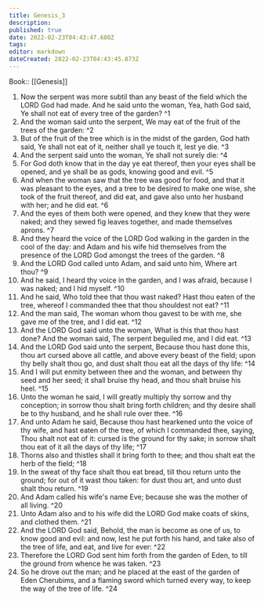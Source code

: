 ```yaml
---
title: Genesis_3
description: 
published: true
date: 2022-02-23T04:43:47.680Z
tags: 
editor: markdown
dateCreated: 2022-02-23T04:43:45.873Z
---
```


 Book:: [[Genesis]]
 1. Now the serpent was more subtil than any beast of the field which the LORD God had made. And he said unto the woman, Yea, hath God said, Ye shall not eat of every tree of the garden? ^1
 2. And the woman said unto the serpent, We may eat of the fruit of the trees of the garden: ^2
 3. But of the fruit of the tree which is in the midst of the garden, God hath said, Ye shall not eat of it, neither shall ye touch it, lest ye die. ^3
 4. And the serpent said unto the woman, Ye shall not surely die: ^4
 5. For God doth know that in the day ye eat thereof, then your eyes shall be opened, and ye shall be as gods, knowing good and evil. ^5
 6. And when the woman saw that the tree was good for food, and that it was pleasant to the eyes, and a tree to be desired to make one wise, she took of the fruit thereof, and did eat, and gave also unto her husband with her; and he did eat. ^6
 7. And the eyes of them both were opened, and they knew that they were naked; and they sewed fig leaves together, and made themselves aprons. ^7
 8. And they heard the voice of the LORD God walking in the garden in the cool of the day: and Adam and his wife hid themselves from the presence of the LORD God amongst the trees of the garden. ^8
 9. And the LORD God called unto Adam, and said unto him, Where art thou? ^9
 10. And he said, I heard thy voice in the garden, and I was afraid, because I was naked; and I hid myself. ^10
 11. And he said, Who told thee that thou wast naked? Hast thou eaten of the tree, whereof I commanded thee that thou shouldest not eat? ^11
 12. And the man said, The woman whom thou gavest to be with me, she gave me of the tree, and I did eat. ^12
 13. And the LORD God said unto the woman, What is this that thou hast done? And the woman said, The serpent beguiled me, and I did eat. ^13
 14. And the LORD God said unto the serpent, Because thou hast done this, thou art cursed above all cattle, and above every beast of the field; upon thy belly shalt thou go, and dust shalt thou eat all the days of thy life: ^14
 15. And I will put enmity between thee and the woman, and between thy seed and her seed; it shall bruise thy head, and thou shalt bruise his heel. ^15
 16. Unto the woman he said, I will greatly multiply thy sorrow and thy conception; in sorrow thou shalt bring forth children; and thy desire shall be to thy husband, and he shall rule over thee. ^16
 17. And unto Adam he said, Because thou hast hearkened unto the voice of thy wife, and hast eaten of the tree, of which I commanded thee, saying, Thou shalt not eat of it: cursed is the ground for thy sake; in sorrow shalt thou eat of it all the days of thy life; ^17
 18. Thorns also and thistles shall it bring forth to thee; and thou shalt eat the herb of the field; ^18
 19. In the sweat of thy face shalt thou eat bread, till thou return unto the ground; for out of it wast thou taken: for dust thou art, and unto dust shalt thou return. ^19
 20. And Adam called his wife's name Eve; because she was the mother of all living. ^20
 21. Unto Adam also and to his wife did the LORD God make coats of skins, and clothed them. ^21
 22. And the LORD God said, Behold, the man is become as one of us, to know good and evil: and now, lest he put forth his hand, and take also of the tree of life, and eat, and live for ever: ^22
 23. Therefore the LORD God sent him forth from the garden of Eden, to till the ground from whence he was taken. ^23
 24. So he drove out the man; and he placed at the east of the garden of Eden Cherubims, and a flaming sword which turned every way, to keep the way of the tree of life. ^24
